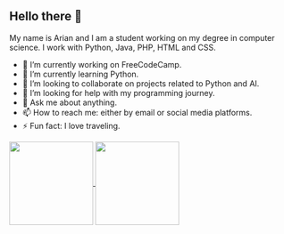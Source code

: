 ## Hello there 👋

My name is Arian and I am a student working on my degree in computer science. I work with Python, Java, PHP, HTML and CSS. 

- 🔭 I’m currently working on FreeCodeCamp.
- 🌱 I’m currently learning Python.
- 👯 I’m looking to collaborate on projects related to Python and AI.
- 🤔 I’m looking for help with my programming journey.
- 💬 Ask me about anything.
- 📫 How to reach me: either by email or social media platforms.
- ⚡ Fun fact: I love traveling.
<a href="https://github.com/ariandk/convoychat">
  <img height=150 align="center" src="https://github-readme-stats.vercel.app/api/top-langs?username=ariandk&layout=compact&langs_count=8&card_width=320&theme=transparent">
</a>
<a href="https://github.com/ariandk/github-readme-stats">
  <img height=150 align="center" src="https://github-readme-stats.vercel.app/api?username=ariandk&theme=transparent">
</a>
<!--
https://github.com/anuraghazra/github-readme-stats?tab=readme-ov-file#usage
**ArianDK/ArianDK** is a ✨ _special_ ✨ repository because its `README.md` (this file) appears on your GitHub profile.
